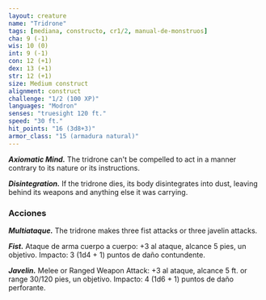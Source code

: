 ```yaml
---
layout: creature
name: "Tridrone"
tags: [mediana, constructo, cr1/2, manual-de-monstruos]
cha: 9 (-1)
wis: 10 (0)
int: 9 (-1)
con: 12 (+1)
dex: 13 (+1)
str: 12 (+1)
size: Medium construct
alignment: construct
challenge: "1/2 (100 XP)"
languages: "Modron"
senses: "truesight 120 ft."
speed: "30 ft."
hit_points: "16 (3d8+3)"
armor_class: "15 (armadura natural)"
---
```


***Axiomatic Mind.*** The tridrone can't be compelled to act in a manner contrary to its nature or its instructions.

***Disintegration.*** If the tridrone dies, its body disintegrates into dust, leaving behind its weapons and anything else it was carrying.

### Acciones

***Multiataque.*** The tridrone makes three fist attacks or three javelin attacks.

***Fist.*** Ataque de arma cuerpo a cuerpo: +3 al ataque, alcance 5 pies, un objetivo. Impacto: 3 (1d4 + 1) puntos de daño contundente.

***Javelin.*** Melee or Ranged Weapon Attack: +3 al ataque, alcance 5 ft. or range 30/120 pies, un objetivo. Impacto: 4 (1d6 + 1) puntos de daño perforante.